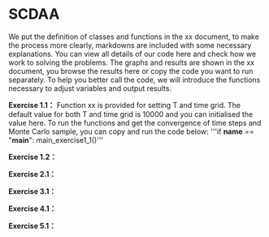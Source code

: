 # SCDAA
We put the definition of classes and functions in the xx document, to make the process more clearly, markdowns are included with some necessary explanations. You can view all details of our code here and check how we work to solving the problems. The graphs and results are shown in the xx document, you browse the results here or copy the code you want to run separately. To help you better call the code, we will introduce the functions necessary to adjust variables and output results.

**Exercise 1.1：**
Function xx is provided for setting T and time grid. The default value for both T and time grid is 10000 and you can initialised the value here.
To run the functions and get the convergence of time steps and Monte Carlo sample, you can copy and run the code below:
'''if __name__ == "__main__":
    main_exercise1_1()'''

**Exercise 1.2：**

**Exercise 2.1：**

**Exercise 3.1：**

**Exercise 4.1：**

**Exercise 5.1：**
